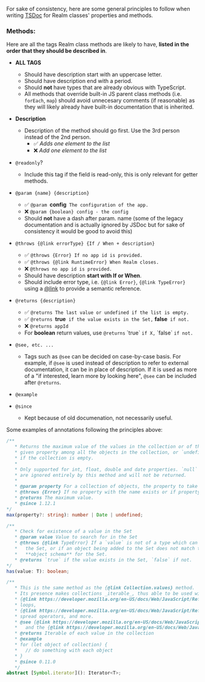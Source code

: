 For sake of consistency, here are some general principles to follow when writing [TSDoc](https://tsdoc.org/) for Realm classes' properties and methods.

### Methods:
Here are all the tags Realm class methods are likely to have, **listed in the order that they should be described in**.
- **ALL TAGS**
    - Should have description start with an uppercase letter. 
    - Should have description end with a period.
    - Should **not** have types that are already obvious with TypeScript.
    - All methods that override built-in JS parent class methods (i.e. `forEach`, `map`) should avoid unnecesary comments (if reasonable) as they will likely already have built-in documentation that is inherited.

- **Description**
    - Description of the method should go first. Use the 3rd person instead of the 2nd person.
        - ✅ *Adds one element to the list*
        - ❌ *Add one element to the list*
- `@readonly`?
    - Include this tag if the field is read-only, this is only relevant for getter methods.
- `@param {name} {description}`
    - ✅ `@param `**config**` The configuration of the app.`
    - ❌ `@param {boolean} config - the config`
    - Should **not** have a dash after param. name (some of the legacy documentation and is actually ignored by JSDoc but for sake of consistency it would be good to avoid this)
- `@throws {@link errorType} {If / When + description}`
    - ✅ `@throws {Error} If no app id is provided.`
    - ✅ `@throws {@link RuntimeError} When Realm closes.`
    - ❌ `@throws no app id is provided.`
    - Should have description **start with If or When**.
    - Should include error type, i.e. `{@link Error}`, `{@link TypeError}` using a [@link](https://tsdoc.org/pages/tags/link/) to provide a semantic reference.
- `@returns {description}`
    - ✅ `@returns The last value or undefined if the list is empty.`
    - ✅ `@returns `**true**`  if the value exists in the Set, ` **false**` if not.`
    - ❌ `@returns appId`
    - For **boolean** return values, use `@returns` \`true\` `if X,` \`false\` `if not.`
- `@see, etc. ... `
    - Tags such as `@see` can be decided on case-by-case basis. For example, if `@see` is used instead of description to refer to external documentation, it can be in place of description. If it is used as more of a "if interested, learn more by looking here", `@see` can be included after `@returns`.
- `@example`
- `@since`
    - Kept because of old documenation, not necessarily useful. 

Some examples of annotations following the principles above:
```ts
/**
   * Returns the maximum value of the values in the collection or of the
   * given property among all the objects in the collection, or `undefined`
   * if the collection is empty.
   *
   * Only supported for int, float, double and date properties. `null` values
   * are ignored entirely by this method and will not be returned.
   *
   * @param property For a collection of objects, the property to take the maximum of.
   * @throws {Error} If no property with the name exists or if property is not numeric/date.
   * @returns The maximum value.
   * @since 1.12.1
*/
max(property?: string): number | Date | undefined;

/**
   * Check for existence of a value in the Set
   * @param value Value to search for in the Set
   * @throws {@link TypeError} If a `value` is not of a type which can be stored in
   *   the Set, or if an object being added to the Set does not match the
   *   **object schema** for the Set.
   * @returns `true` if the value exists in the Set, `false` if not.
*/
has(value: T): boolean;

/**
   * This is the same method as the {@link Collection.values} method.
   * Its presence makes collections _iterable_, thus able to be used with ES6
   * {@link https://developer.mozilla.org/en-US/docs/Web/JavaScript/Reference/Statements/for...of `for-of`}
   * loops,
   * {@link https://developer.mozilla.org/en-US/docs/Web/JavaScript/Reference/Operators/Spread_operator `...`}
   * spread operators, and more.
   * @see {@link https://developer.mozilla.org/en-US/docs/Web/JavaScript/Reference/Global_Objects/Symbol/iterator Symbol.iterator}
   *   and the {@link https://developer.mozilla.org/en-US/docs/Web/JavaScript/Reference/Iteration_protocols#iterable iterable protocol}
   * @returns Iterable of each value in the collection
   * @example
   * for (let object of collection) {
   *   // do something with each object
   * }
   * @since 0.11.0
   */
abstract [Symbol.iterator](): Iterator<T>;
```
